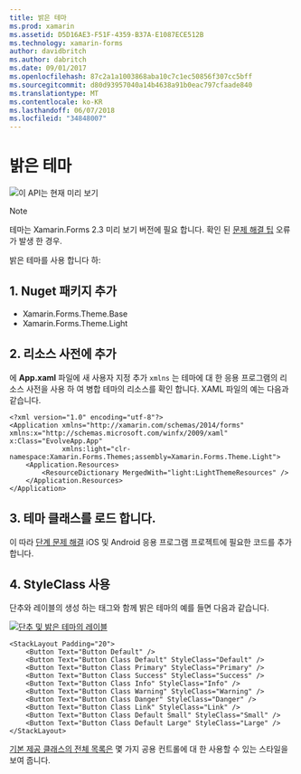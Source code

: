 ```yaml
---
title: 밝은 테마
ms.prod: xamarin
ms.assetid: D5D16AE3-F51F-4359-B37A-E1087ECE512B
ms.technology: xamarin-forms
author: davidbritch
ms.author: dabritch
ms.date: 09/01/2017
ms.openlocfilehash: 87c2a1a1003868aba10c7c1ec50856f307cc5bff
ms.sourcegitcommit: d80d93957040a14b4638a91b0eac797cfaade840
ms.translationtype: MT
ms.contentlocale: ko-KR
ms.lasthandoff: 06/07/2018
ms.locfileid: "34848007"
---
```

# <a name="light-theme"></a>밝은 테마

![](~/media/shared/preview.png "이 API는 현재 미리 보기")

> [!NOTE]
> 테마는 Xamarin.Forms 2.3 미리 보기 버전에 필요 합니다. 확인 된 [문제 해결 팁](~/xamarin-forms/user-interface/themes/index.md) 오류가 발생 한 경우.

밝은 테마를 사용 합니다 하:

## <a name="1-add-nuget-packages"></a>1. Nuget 패키지 추가

* Xamarin.Forms.Theme.Base
* Xamarin.Forms.Theme.Light

## <a name="2-add-to-the-resource-dictionary"></a>2. 리소스 사전에 추가

에 **App.xaml** 파일에 새 사용자 지정 추가 `xmlns` 는 테마에 대 한 응용 프로그램의 리소스 사전을 사용 하 여 병합 테마의 리소스를 확인 합니다.
XAML 파일의 예는 다음과 같습니다.

```xaml
<?xml version="1.0" encoding="utf-8"?>
<Application xmlns="http://xamarin.com/schemas/2014/forms" xmlns:x="http://schemas.microsoft.com/winfx/2009/xaml" x:Class="EvolveApp.App"
             xmlns:light="clr-namespace:Xamarin.Forms.Themes;assembly=Xamarin.Forms.Theme.Light">
    <Application.Resources>
        <ResourceDictionary MergedWith="light:LightThemeResources" />
    </Application.Resources>
</Application>
```

## <a name="3-load-theme-classes"></a>3. 테마 클래스를 로드 합니다.

이 따라 [단계 문제 해결](~/xamarin-forms/user-interface/themes/index.md) iOS 및 Android 응용 프로그램 프로젝트에 필요한 코드를 추가 합니다.

## <a name="4-use-styleclass"></a>4. StyleClass 사용

단추와 레이블의 생성 하는 태그와 함께 밝은 테마의 예를 들면 다음과 같습니다.

[![](light-images/light-theme-sml.png "단추 및 밝은 테마의 레이블")](light-images/light-theme.png#lightbox "단추 및 밝은 테마의 레이블")

```xaml
<StackLayout Padding="20">
    <Button Text="Button Default" />
    <Button Text="Button Class Default" StyleClass="Default" />
    <Button Text="Button Class Primary" StyleClass="Primary" />
    <Button Text="Button Class Success" StyleClass="Success" />
    <Button Text="Button Class Info" StyleClass="Info" />
    <Button Text="Button Class Warning" StyleClass="Warning" />
    <Button Text="Button Class Danger" StyleClass="Danger" />
    <Button Text="Button Class Link" StyleClass="Link" />
    <Button Text="Button Class Default Small" StyleClass="Small" />
    <Button Text="Button Class Default Large" StyleClass="Large" />
</StackLayout>
```

[기본 제공 클래스의 전체 목록은](~/xamarin-forms/user-interface/themes/index.md) 몇 가지 공용 컨트롤에 대 한 사용할 수 있는 스타일을 보여 줍니다.

